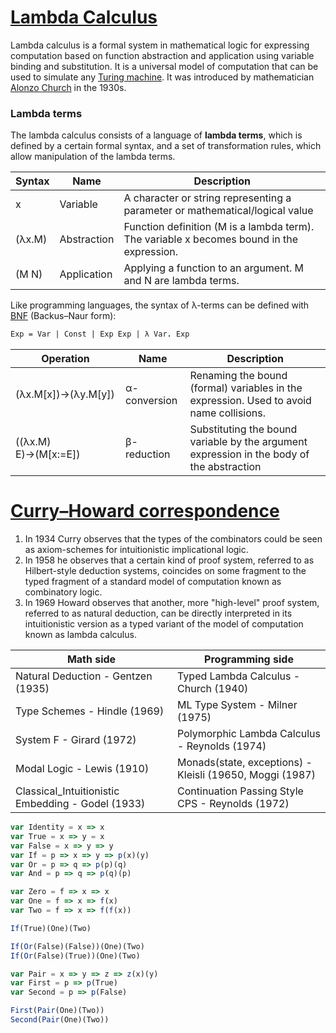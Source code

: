# [Lambda Calculus](https://en.wikipedia.org/wiki/Lambda_calculus)

Lambda calculus is a formal system in mathematical logic for expressing computation based on function abstraction and application 
using variable binding and substitution. 
It is a universal model of computation that can be used to simulate any [Turing machine](https://en.wikipedia.org/wiki/Turing_machine).
It was introduced by mathematician [Alonzo Church](https://en.wikipedia.org/wiki/Alonzo_Church) in the 1930s.

### Lambda terms

The lambda calculus consists of a language of **lambda terms**, which is defined by a certain formal syntax, 
and a set of transformation rules, which allow manipulation of the lambda terms.

Syntax |	Name	| Description
--- | --- | ---
x	| Variable	| A character or string representing a parameter or mathematical/logical value
(λx.M)	| Abstraction	| Function definition (M is a lambda term). The variable x becomes bound in the expression.
(M N) |	Application	| Applying a function to an argument. M and N are lambda terms.

Like programming languages, the syntax of λ-terms can be defined with [BNF](https://en.wikipedia.org/wiki/Backus%E2%80%93Naur_form) (Backus–Naur form):
```fsharp
Exp = Var | Const | Exp Exp | λ Var. Exp
```

Operation	| Name	| Description
--- | --- | ---
(λx.M[x])→(λy.M[y]) | α-conversion | Renaming the bound (formal) variables in the expression. Used to avoid name collisions.
((λx.M) E)→(M[x:=E]) | β-reduction	| Substituting the bound variable by the argument expression in the body of the abstraction

# [Curry–Howard correspondence](https://en.wikipedia.org/wiki/Curry%E2%80%93Howard_correspondence)

1. In 1934 Curry observes that the types of the combinators could be seen as axiom-schemes for intuitionistic implicational logic.
2. In 1958 he observes that a certain kind of proof system, referred to as Hilbert-style deduction systems, coincides on some fragment to the typed fragment of a standard model of computation known as combinatory logic.
3. In 1969 Howard observes that another, more "high-level" proof system, referred to as natural deduction, can be directly interpreted in its intuitionistic version as a typed variant of the model of computation known as lambda calculus.

Math side	| Programming side	
--- | --- 
Natural Deduction - Gentzen (1935) | Typed Lambda Calculus - Church (1940)
Type Schemes - Hindle (1969) | ML Type System - Milner (1975)
System F - Girard (1972) | Polymorphic Lambda Calculus - Reynolds (1974)
Modal Logic - Lewis (1910) | Monads(state, exceptions) - Kleisli (19650, Moggi (1987)
Classical_Intuitionistic Embedding - Godel (1933) | Continuation Passing Style CPS - Reynolds (1972)

```javascript
var Identity = x => x
var True = x => y = x
var False = x => y => y
var If = p => x => y => p(x)(y)
var Or = p => q => p(p)(q)
var And = p => q => p(q)(p)

var Zero = f => x => x
var One = f => x => f(x)
var Two = f => x => f(f(x))

If(True)(One)(Two)

If(Or(False)(False))(One)(Two)
If(Or(False)(True))(One)(Two)

var Pair = x => y => z => z(x)(y)
var First = p => p(True)
var Second = p => p(False)

First(Pair(One)(Two))
Second(Pair(One)(Two))
```


